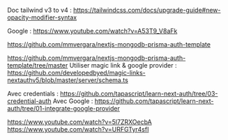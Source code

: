 

Doc tailwind v3 to v4 : https://tailwindcss.com/docs/upgrade-guide#new-opacity-modifier-syntax



Google : 
https://www.youtube.com/watch?v=A53T9_V8aFk

https://github.com/mmvergara/nextjs-mongodb-prisma-auth-template


https://github.com/mmvergara/nextjs-mongodb-prisma-auth-template/tree/master
Utiliser magic link & google provider : 
https://github.com/developedbyed/magic-links-nextauthv5/blob/master/server/schema.ts


Avec credentials : 
https://github.com/tapascript/learn-next-auth/tree/03-credential-auth
Avec Google : 
https://github.com/tapascript/learn-next-auth/tree/01-integrate-google-provider

https://www.youtube.com/watch?v=5l7ZRXOecbA
https://www.youtube.com/watch?v=URFGTyr4sfI